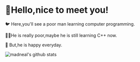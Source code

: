 # :hamburger:Hello,nice to meet you!

:bird: Here,you'll see a poor man learning computer programming.

:biking_man:He is really poor,maybe he is still learning C++ now.

:sunflower: But,he is happy everyday.

![madneal's github stats](https://github-readme-stats.vercel.app/api?username=Lickoo233&show_icons=true&theme=merko&locale=en&count_private=true)